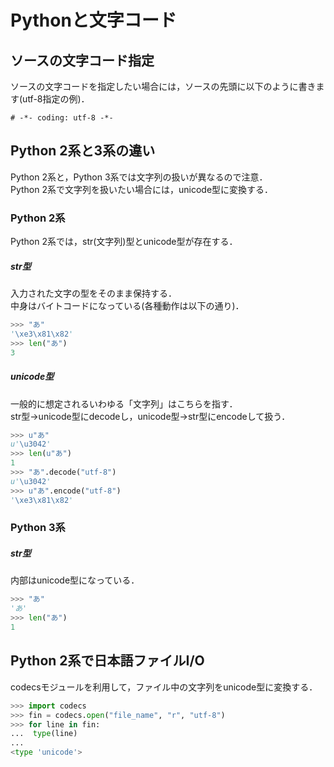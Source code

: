 # Pythonと文字コード
## ソースの文字コード指定
ソースの文字コードを指定したい場合には，ソースの先頭に以下のように書きます(utf-8指定の例)．

```
# -*- coding: utf-8 -*-
```

## Python 2系と3系の違い
Python 2系と，Python 3系では文字列の扱いが異なるので注意．<br/>
Python 2系で文字列を扱いたい場合には，unicode型に変換する．

### Python 2系
Python 2系では，str(文字列)型とunicode型が存在する．
##### str型
入力された文字の型をそのまま保持する．<br/>
中身はバイトコードになっている(各種動作は以下の通り)．

```python
>>> "あ"
'\xe3\x81\x82'
>>> len("あ")
3
```

##### unicode型
一般的に想定されるいわゆる「文字列」はこちらを指す．<br/>
str型→unicode型にdecodeし，unicode型→str型にencodeして扱う．

```python
>>> u"あ"
u'\u3042'
>>> len(u"あ")
1
>>> "あ".decode("utf-8")
u'\u3042'
>>> u"あ".encode("utf-8")
'\xe3\x81\x82'
```

### Python 3系
##### str型
内部はunicode型になっている．

```python
>>> "あ"
'あ'
>>> len("あ")
1
```

## Python 2系で日本語ファイルI/O
codecsモジュールを利用して，ファイル中の文字列をunicode型に変換する．

```python
>>> import codecs
>>> fin = codecs.open("file_name", "r", "utf-8")
>>> for line in fin:
...  type(line)
...
<type 'unicode'>
```